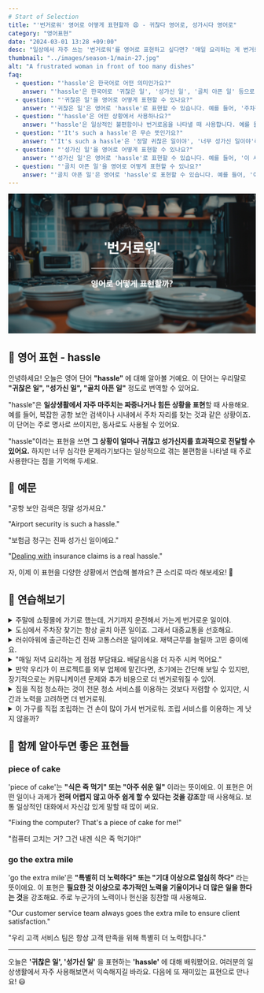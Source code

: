 ```yaml
---
# Start of Selection
title: "'번거로워' 영어로 어떻게 표현할까 😩 - 귀찮다 영어로, 성가시다 영어로"
category: "영어표현"
date: "2024-03-01 13:28 +09:00"
desc: "일상에서 자주 쓰는 '번거로워'를 영어로 표현하고 싶다면? '매일 요리하는 게 번거로워', '긴 이메일 쓰는 게 번거로워' 등을 영어로 표현하는 법을 배워봅시다. 다양한 예문을 통해서 연습하고 본인의 표현으로 만들어 보세요."
thumbnail: "../images/season-1/main-27.jpg"
alt: "A frustrated woman in front of too many dishes"
faq:
  - question: "'hassle'은 한국어로 어떤 의미인가요?"
    answer: "'hassle'은 한국어로 '귀찮은 일', '성가신 일', '골치 아픈 일' 등으로 번역될 수 있습니다. 일상생활에서 마주치는 짜증나거나 힘든 상황을 표현할 때 사용합니다. 예를 들어, 'Airport security is such a hassle.'라고 하면 '공항 보안 검색은 정말 귀찮은 일이에요'라는 의미입니다."
  - question: "'귀찮은 일'을 영어로 어떻게 표현할 수 있나요?"
    answer: "'귀찮은 일'은 영어로 'hassle'로 표현할 수 있습니다. 예를 들어, '주차장 찾기는 정말 귀찮은 일이야'는 'Finding parking is such a hassle'로 말할 수 있습니다. 또한, '매일 요리하는 게 귀찮아'라고 할 때는 'Cooking every day is a hassle'로 표현할 수 있습니다."
  - question: "'hassle'은 어떤 상황에서 사용하나요?"
    answer: "'hassle'은 일상적인 불편함이나 번거로움을 나타낼 때 사용합니다. 예를 들어, 공항 보안 검색, 복잡한 서류 작업, 주차 찾기 등의 상황에서 자주 사용됩니다. '이사하는 게 정말 hassle이야'라고 하면 '이사하는 게 정말 골치 아픈 일이야'라는 의미로 사용될 수 있습니다."
  - question: "'It's such a hassle'은 무슨 뜻인가요?"
    answer: "'It's such a hassle'은 '정말 귀찮은 일이야', '너무 성가신 일이야'라는 의미입니다. 어떤 일이 매우 귀찮거나 번거로울 때 사용하는 표현입니다. 예를 들어, '온라인 구매 반품이 정말 귀찮아'라고 할 때 'Returning online purchases is such a hassle'로 표현할 수 있습니다."
  - question: "'성가신 일'을 영어로 어떻게 표현할 수 있나요?"
    answer: "'성가신 일'은 영어로 'hassle'로 표현할 수 있습니다. 예를 들어, '이 서류 작업은 정말 성가신 일이야'는 'This paperwork is such a hassle'로 말할 수 있습니다. 또한, '고객 서비스 대응이 정말 성가셔'라고 할 때는 'Dealing with customer service is a real hassle'로 표현할 수 있습니다."
  - question: "'골치 아픈 일'을 영어로 어떻게 표현할 수 있나요?"
    answer: "'골치 아픈 일'은 영어로 'hassle'로 표현할 수 있습니다. 예를 들어, '이사는 정말 골치 아픈 일이야'는 'Moving is such a hassle'로 말할 수 있습니다. 또한, '비밀번호 관리가 점점 더 골치 아파져'라고 할 때는 'Keeping track of all these passwords is becoming a real hassle'로 표현할 수 있습니다."
---
```


![번거로워 영어표현](../images/season-1/main-27.jpg)

## 🌟 영어 표현 - hassle

안녕하세요! 오늘은 영어 단어 **"hassle"** 에 대해 알아볼 거예요. 이 단어는 우리말로 **"귀찮은 일", "성가신 일", "골치 아픈 일"** 정도로 번역할 수 있어요.

"hassle"은 **일상생활에서 자주 마주치는 짜증나거나 힘든 상황을 표현**할 때 사용해요. 예를 들어, 복잡한 공항 보안 검색이나 시내에서 주차 자리를 찾는 것과 같은 상황이죠. 이 단어는 주로 명사로 쓰이지만, 동사로도 사용될 수 있어요.

"hassle"이라는 표현을 쓰면 **그 상황이 얼마나 귀찮고 성가신지를 효과적으로 전달할 수 있어요.** 하지만 너무 심각한 문제라기보다는 일상적으로 겪는 불편함을 나타낼 때 주로 사용한다는 점을 기억해 두세요.

<script async src="https://pagead2.googlesyndication.com/pagead/js/adsbygoogle.js?client=ca-pub-1465612013356152"
     crossorigin="anonymous"></script>
<!-- engple-horizontal-ad -->

<ins class="adsbygoogle"
     style="display:block"
     data-ad-client="ca-pub-1465612013356152"
     data-ad-slot="2106896038"
     data-ad-format="auto"
     data-full-width-responsive="true"></ins>

<script>
     (adsbygoogle = window.adsbygoogle || []).push({});
</script>

## 📖 예문

"공항 보안 검색은 정말 성가셔요."

"Airport security is such a hassle."

"보험금 청구는 진짜 성가신 일이에요."

"[Dealing with](/blog/in-english/157.deal-with/) insurance claims is a real hassle."

자, 이제 이 표현을 다양한 상황에서 연습해 볼까요? 큰 소리로 따라 해보세요! 🚀

## 💬 연습해보기

<details>
  <summary>주말에 쇼핑몰에 가기로 했는데, 거기까지 운전해서 가는게 번거로운 일이야.</summary>
  <span>I <a href="/blog/in-english/062.decide-to/">decided to</a> go to the mall this weekend. But driving there is a hassle.</span>
</details>

<details>
<summary>도심에서 주차장 찾기는 항상 골치 아픈 일이죠. 그래서 대중교통을 선호해요.</summary>
<span>Finding parking downtown is always a hassle. <a href="/blog/in-english/116.that-is-why/">That's why</a> I <a href="/blog/in-english/191.prefer/">prefer</a> public transport.</span>
</details>

<details>
<summary>러쉬아워에 출근하는건 진짜 고통스러운 일이에요. 재택근무를 늘릴까 고민 중이에요.</summary>
<span>Commuting during rush hour is a major hassle. I'm considering working from home more.</span>
</details>

<details>
<summary>"매일 저녁 요리하는 게 점점 부담돼요. 배달음식을 더 자주 시켜 먹어요."</summary>
<span>"The hassle of cooking every night is getting to me. Let's <a href="/blog/in-english/order-takeout/">order takeout</a> more often."</span>
</details>

<details>
 <summary>만약 우리가 이 프로젝트를 외부 업체에 맡긴다면, 초기에는 간단해 보일 수 있지만, 장기적으로는 커뮤니케이션 문제와 추가 비용으로 더 번거로워질 수 있어.</summary>
  <span>If we outsource this project, it might seem simpler <a href="/blog/in-english/184.at-first/">at first</a>, but <a href="/blog/in-english/179.in-the-long-run/">in the long run</a>, it could be more of a hassle with communication issues and additional costs.</span>
</details>

<details>
  <summary>집을 직접 청소하는 것이 전문 청소 서비스를 이용하는 것보다 저렴할 수 있지만, 시간과 노력을 고려하면 더 번거로워.</summary>
  <span>Cleaning the house by yourself might be cheaper than hiring a professional service, but considering the time and effort, it's more of a hassle.</span>
</details>

<details>
  <summary>이 가구를 직접 조립하는 건 손이 많이 가서 번거로워. 조립 서비스를 이용하는 게 낫지 않을까?</summary>
  <span>Assembling this furniture ourselves is a hassle because it's so much work. <a href="/blog/더-낫지-않아-영어표현/">Wouldn't it be better</a> to use the assembly service?</span>
</details>

## 🤝 함께 알아두면 좋은 표현들

### piece of cake

'piece of cake'는 **"식은 죽 먹기" 또는 "아주 쉬운 일"** 이라는 뜻이에요. 이 표현은 어떤 일이나 과제가 **전혀 어렵지 않고 아주 쉽게 할 수 있다는 것을 강조**할 때 사용해요. 보통 일상적인 대화에서 자신감 있게 말할 때 많이 써요.

"Fixing the computer? That's a piece of cake for me!"

"컴퓨터 고치는 거? 그건 내겐 식은 죽 먹기야!"

### go the extra mile

'go the extra mile'은 **"특별히 더 노력하다" 또는 "기대 이상으로 열심히 하다"** 라는 뜻이에요. 이 표현은 **필요한 것 이상으로 추가적인 노력을 기울이거나 더 많은 일을 한다는 것**을 강조해요. 주로 누군가의 노력이나 헌신을 칭찬할 때 사용해요.

"Our customer service team always goes the extra mile to ensure client satisfaction."

"우리 고객 서비스 팀은 항상 고객 만족을 위해 특별히 더 노력합니다."

---

오늘은 **'귀찮은 일', '성가신 일'** 을 표현하는 **'hassle'** 에 대해 배워봤어요. 여러분의 일상생활에서 자주 사용해보면서 익숙해지길 바라요. 다음에 또 재미있는 표현으로 만나요! 😃
